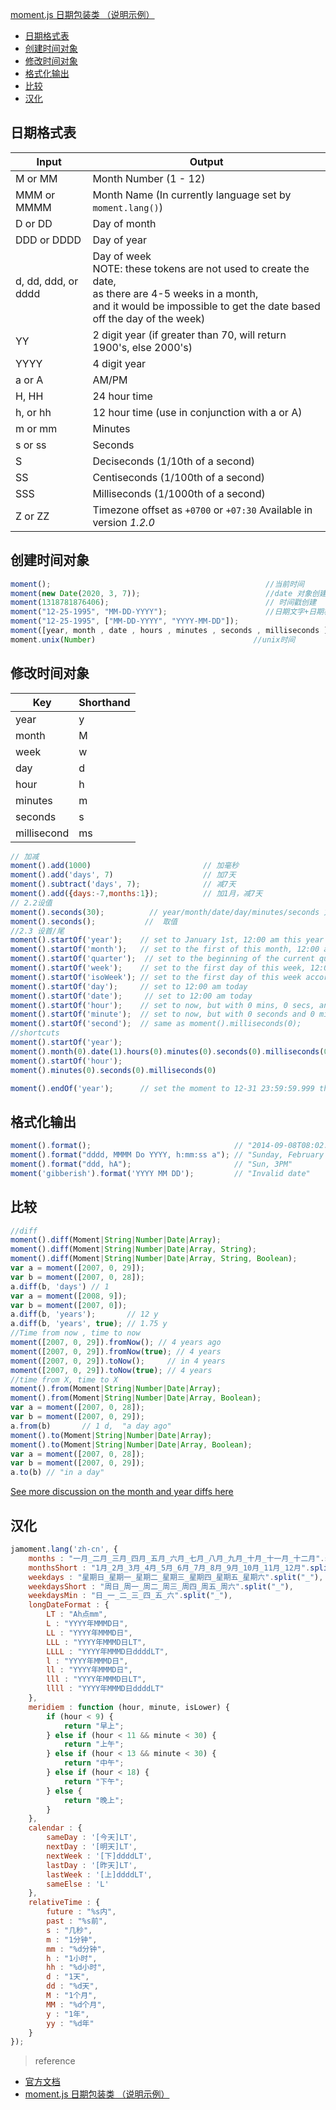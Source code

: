 [moment.js 日期包装类 （说明示例）](#top)

- [日期格式表](#%E6%97%A5%E6%9C%9F%E6%A0%BC%E5%BC%8F%E8%A1%A8)
- [创建时间对象](#%E5%88%9B%E5%BB%BA%E6%97%B6%E9%97%B4%E5%AF%B9%E8%B1%A1)
- [修改时间对象](#%E4%BF%AE%E6%94%B9%E6%97%B6%E9%97%B4%E5%AF%B9%E8%B1%A1)
- [格式化输出](#%E6%A0%BC%E5%BC%8F%E5%8C%96%E8%BE%93%E5%87%BA)
- [比较](#%E6%AF%94%E8%BE%83)
- [汉化](#%E6%B1%89%E5%8C%96)

## 日期格式表

Input| Output
---|---
M or MM|Month Number (1 - 12)
MMM or MMMM|Month Name (In currently language set by `moment.lang()`)
D or DD|Day of month
DDD or DDDD|Day of year
d, dd, ddd, or dddd|Day of week <br>NOTE: these tokens are not used to create the date, <br>as there are 4-5 weeks in a month, <br>and it would be impossible to get the date based off the day of the week)
YY|2 digit year (if greater than 70, will return 1900's, else 2000's)
YYYY|4 digit year
a or A|AM/PM
H, HH|24 hour time
h, or hh|12 hour time (use in conjunction with a or A)
m or mm|Minutes
s or ss|Seconds
S|Deciseconds (1/10th of a second)
SS|Centiseconds (1/100th of a second)
SSS|Milliseconds (1/1000th of a second)
Z or ZZ|Timezone offset as `+0700` or `+07:30` Available in version *1.2.0*

## 创建时间对象

```javascript
moment();                                                //当前时间
moment(new Date(2020, 3, 7));                            //date 对象创建
moment(1318781876406);                                   // 时间戳创建
moment("12-25-1995", "MM-DD-YYYY");                      //日期文字+日期格式
moment("12-25-1995", ["MM-DD-YYYY", "YYYY-MM-DD"]);
moment([year, month , date , hours , minutes , seconds , milliseconds ]);    //数组创建
moment.unix(Number)　　　　　　　　　　　　　　            //unix时间
```

## 修改时间对象

Key|Shorthand
---|---
year|y
month|M
week|w
day|d
hour|h
minutes|m
seconds|s
millisecond|ms

```javascript
// 加减
moment().add(1000)                         // 加毫秒
moment().add('days', 7)                    // 加7天
moment().subtract('days', 7);              // 减7天
moment().add({days:-7,months:1});          // 加1月，减7天
// 2.2设值
moment().seconds(30);          // year/month/date/day/minutes/seconds 方法
moment().seconds();           //  取值
//2.3 设首/尾
moment().startOf('year');    // set to January 1st, 12:00 am this year
moment().startOf('month');   // set to the first of this month, 12:00 am
moment().startOf('quarter');  // set to the beginning of the current quarter, 1st day of months, 12:00 am
moment().startOf('week');    // set to the first day of this week, 12:00 am
moment().startOf('isoWeek'); // set to the first day of this week according to ISO 8601, 12:00 am
moment().startOf('day');     // set to 12:00 am today
moment().startOf('date');     // set to 12:00 am today
moment().startOf('hour');    // set to now, but with 0 mins, 0 secs, and 0 ms
moment().startOf('minute');  // set to now, but with 0 seconds and 0 milliseconds
moment().startOf('second');  // same as moment().milliseconds(0);
//shortcuts
moment().startOf('year');
moment().month(0).date(1).hours(0).minutes(0).seconds(0).milliseconds(0);
moment().startOf('hour');
moment().minutes(0).seconds(0).milliseconds(0)

moment().endOf('year');      // set the moment to 12-31 23:59:59.999 this year
```

## 格式化输出

```javascript
moment().format();                                // "2014-09-08T08:02:17-05:00" (ISO 8601, no fractional seconds)
moment().format("dddd, MMMM Do YYYY, h:mm:ss a"); // "Sunday, February 14th 2010, 3:25:50 pm"
moment().format("ddd, hA");                       // "Sun, 3PM"
moment('gibberish').format('YYYY MM DD');         // "Invalid date"
```

## 比较

```javascript
//diff
moment().diff(Moment|String|Number|Date|Array);
moment().diff(Moment|String|Number|Date|Array, String);
moment().diff(Moment|String|Number|Date|Array, String, Boolean);
var a = moment([2007, 0, 29]);
var b = moment([2007, 0, 28]);
a.diff(b, 'days') // 1
var a = moment([2008, 9]);
var b = moment([2007, 0]);
a.diff(b, 'years');       // 12 y
a.diff(b, 'years', true); // 1.75 y
//Time from now , time to now
moment([2007, 0, 29]).fromNow(); // 4 years ago
moment([2007, 0, 29]).fromNow(true); // 4 years
moment([2007, 0, 29]).toNow();     // in 4 years
moment([2007, 0, 29]).toNow(true); // 4 years
//time from X, time to X
moment().from(Moment|String|Number|Date|Array);
moment().from(Moment|String|Number|Date|Array, Boolean);
var a = moment([2007, 0, 28]);
var b = moment([2007, 0, 29]);
a.from(b)       // 1 d,  "a day ago"
moment().to(Moment|String|Number|Date|Array);
moment().to(Moment|String|Number|Date|Array, Boolean);
var a = moment([2007, 0, 28]);
var b = moment([2007, 0, 29]);
a.to(b) // "in a day"
```

[See more discussion on the month and year diffs here](https://github.com/moment/moment/pull/571)

## 汉化

```javascript
jamoment.lang('zh-cn', {
    months : "一月_二月_三月_四月_五月_六月_七月_八月_九月_十月_十一月_十二月".split("_"),
    monthsShort : "1月_2月_3月_4月_5月_6月_7月_8月_9月_10月_11月_12月".split("_"),
    weekdays : "星期日_星期一_星期二_星期三_星期四_星期五_星期六".split("_"),
    weekdaysShort : "周日_周一_周二_周三_周四_周五_周六".split("_"),
    weekdaysMin : "日_一_二_三_四_五_六".split("_"),
    longDateFormat : {
        LT : "Ah点mm",
        L : "YYYY年MMMD日",
        LL : "YYYY年MMMD日",
        LLL : "YYYY年MMMD日LT",
        LLLL : "YYYY年MMMD日ddddLT",
        l : "YYYY年MMMD日",
        ll : "YYYY年MMMD日",
        lll : "YYYY年MMMD日LT",
        llll : "YYYY年MMMD日ddddLT"
    },
    meridiem : function (hour, minute, isLower) {
        if (hour < 9) {
            return "早上";
        } else if (hour < 11 && minute < 30) {
            return "上午";
        } else if (hour < 13 && minute < 30) {
            return "中午";
        } else if (hour < 18) {
            return "下午";
        } else {
            return "晚上";
        }
    },
    calendar : {
        sameDay : '[今天]LT',
        nextDay : '[明天]LT',
        nextWeek : '[下]ddddLT',
        lastDay : '[昨天]LT',
        lastWeek : '[上]ddddLT',
        sameElse : 'L'
    },
    relativeTime : {
        future : "%s内",
        past : "%s前",
        s : "几秒",
        m : "1分钟",
        mm : "%d分钟",
        h : "1小时",
        hh : "%d小时",
        d : "1天",
        dd : "%d天",
        M : "1个月",
        MM : "%d个月",
        y : "1年",
        yy : "%d年"
    }
});
```

> reference
- [官方文档](http://momentjs.com/docs)
- [moment.js 日期包装类 （说明示例）](https://www.cnblogs.com/geniusxjq/p/4287158.html)
